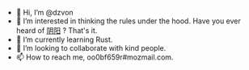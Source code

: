 - 👋 Hi, I’m @dzvon
- 👀 I’m interested in thinking the rules under the hood. Have you ever heard of [阴阳](https://en.wikipedia.org/wiki/Yin_and_yang) ? That's it.
- 🌱 I’m currently learning Rust.
- 💞️ I’m looking to collaborate with kind people.
- 📫 How to reach me, oo0bf659r#mozmail.com.
